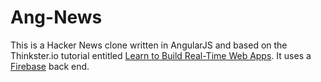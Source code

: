 # Ang-News

This is a Hacker News clone written in AngularJS and based on the Thinkster.io tutorial entitled [Learn to Build Real-Time Web Apps](https://thinkster.io/angulartutorial/learn-to-build-realtime-webapps/). It uses a [Firebase](http://firebase.io) back end.